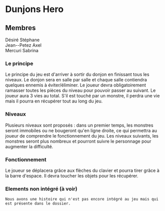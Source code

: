 # Dunjons Hero

## Membres 

Désiré Stéphane </br>
Jean--Petez Axel </br>
Mercuri Sabrina

### Le principe
	
Le principe du jeu est d'arriver à sortir du donjon en finissant tous les niveaux. Le donjon sera en salle par salle et chaque salle contiendra quelques ennemis à éviter/éliminer.
Le joueur devra obligatoirement ramasser toutes les pièces du niveau pour pouvoir passer au suivant.
Le joueur aura 3 vies au total. S'il est touché par un monstre, il perdra une vie mais il pourra en récupérer tout au long du jeu. 


### Niveaux  

Plusieurs niveaux sont proposés : dans un premier temps, les monstres seront immobiles ou ne bougeront qu'en ligne droite, ce qui permettra au joueur de comprendre le fonctionnement du jeu. 
Les niveaux suivants, les monstres seront plus nombreux et pourront suivre le personnage pour augmenter la difficulté. 


### Fonctionnement

Le joueur se déplacera grâce aux flèches du clavier et pourra tirer grâce à la barre d'espace. 
Il devra toucher les objets pour les récupérer. 


### Elements non intégré (à voir)

    Nous avons une histoire qui n'est pas encore intégré au jeu mais qui est présente dans le dossier. 